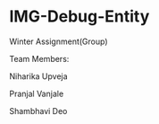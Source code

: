 # IMG-Debug-Entity
Winter Assignment(Group)


Team Members:

Niharika Upveja

Pranjal Vanjale

Shambhavi Deo
